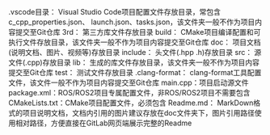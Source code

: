 .vscode目录：
    Visual Studio Code项目配置文件存放目录，常包含c_cpp_properties.json、 launch.json、tasks.json，该文件夹一般不作为项目内容提交至Git仓库
3rd：
    第三方库文件存放目录
build：
    CMake项目编译配置和可执行文件存放目录，该文件夹一般不作为项目内容提交至Git仓库
doc：
    项目文档(说明文档、图片、视频等)存放目录
include：
    头文件(.hpp .h)存放目录
src：
    源文件(.cpp)存放目录
lib：
    生成的库文件存放目录，该文件夹一般不作为项目内容提交至Git仓库
test：
    测试文件存放目录
.clang-format：
    clang-format工具配置文件，该文件一般不作为项目内容提交至Git仓库
main.cpp：项目启动源文件
package.xml：ROS/ROS2项目专属配置文件，非ROS/ROS2项目不需要包含
CMakeLists.txt：CMake项目配置文件，必须包含
Readme.md：
    MarkDown格式的项目说明文档，文档内引用的图片建议存放在doc文件夹下，图片引用路径使用相对路径，方便直接在GitLab网页端展示完整的Readme